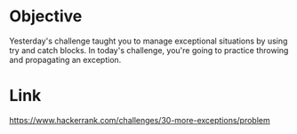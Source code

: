 # Objective
Yesterday's challenge taught you to manage exceptional situations by using try and catch blocks. In today's challenge, you're going to practice throwing and propagating an exception.

# Link
https://www.hackerrank.com/challenges/30-more-exceptions/problem